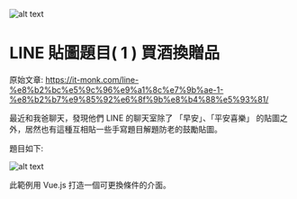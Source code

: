 ![alt text](https://it-monk.com/wp-content/uploads/2020/05/cropped-ITMOCK_Logo-03-1-2048x277.png)


# LINE 貼圖題目( 1 ) 買酒換贈品

原始文章: https://it-monk.com/line-%e8%b2%bc%e5%9c%96%e9%a1%8c%e7%9b%ae-1-%e8%b2%b7%e9%85%92%e6%8f%9b%e8%b4%88%e5%93%81/

最近和我爸聊天，發現他們 LINE 的聊天室除了 「早安」、「平安喜樂」 的貼圖之外，居然也有這種互相貼一些手寫題目解題防老的鼓勵貼圖。

題目如下:  

![alt text](https://it-monk.com/wp-content/uploads/2020/05/S__469402581.jpg)

此範例用 Vue.js 打造一個可更換條件的介面。